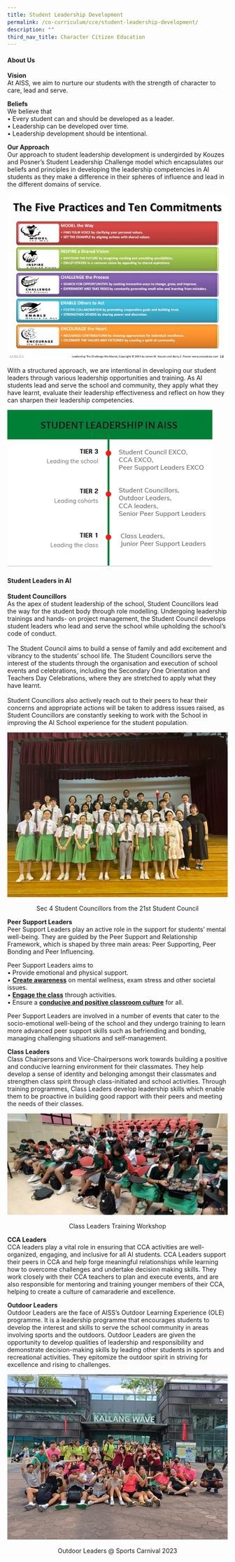 ```yaml
---
title: Student Leadership Development
permalink: /co-curriculum/cce/student-leadership-development/
description: ""
third_nav_title: Character Citizen Education
---
```

<h4><strong>About Us</strong></h4>
<p><strong>Vision<br></strong>At AISS, we aim to nurture our students with the strength of character to care, lead and serve. </p>

<p><strong>Beliefs<br></strong>
We believe that<br>
• Every student can and should be developed as a leader.<br>
• Leadership can be developed over time.<br>
• Leadership development should be intentional.</p>

<p><strong>Our Approach<br></strong>
Our approach to student leadership development is undergirded by Kouzes and Posner’s Student Leadership Challenge model which encapsulates our beliefs and principles in developing the leadership competencies in AI students as they make a difference in their spheres of influence and lead in the different domains of service.</p>

![](/images/Co%20Curriculum/Student%20Leadership%20Development/5%20practices%20and%2010%20commitments.jpg)

<p>With a structured approach, we are intentional in developing our student leaders through various leadership opportunities and training. As AI students lead and serve the school and community, they apply what they have learnt, evaluate their leadership effectiveness and reflect on how they can sharpen their leadership competencies.</p>

![](/images/Co%20Curriculum/Student%20Leadership%20Development/student%20leadership%20flow.png)

<h4><strong>Student Leaders in AI</strong></h4>
<p><strong>Student Councillors<br></strong>As the apex of student leadership of the school, Student Councillors lead the way for the student body through role modelling. Undergoing leadership trainings and hands- on project management, the Student Council develops student leaders who lead and serve the school while upholding the school’s code of conduct.<br><br>
The Student Council aims to build a sense of family and add excitement and vibrancy to the students’ school life. The Student Councillors serve the interest of the students through the organisation and execution of school events and celebrations, including the Secondary One Orientation and Teachers Day Celebrations, where they are stretched to apply what they have learnt.<br><br>
Student Councillors also actively reach out to their peers to hear their concerns and appropriate actions will be taken to address issues raised, as Student Councillors are constantly seeking to work with the School in improving the AI School experience for the student population. </p>

![Sec 4 Student Councillors from the 21st Student Council](/images/Co%20Curriculum/Student%20Leadership%20Development/student%20councillors%2021st.jpg)
<center>Sec 4 Student Councillors from the 21st Student Council</center>

<p><strong>Peer Support Leaders<br></strong>
Peer Support Leaders play an active role in the support for students’ mental well-being. They are guided by the Peer Support and Relationship Framework, which is shaped by three main areas: Peer Supporting, Peer Bonding and Peer Influencing.</p>

<p>Peer Support Leaders aims to<br>
• Provide emotional and physical support. <br>
• <strong><u>Create awareness</u></strong> on mental wellness, exam stress and other societal issues.<br>
• <strong><u>Engage the class</u></strong> through activities.<br>
• Ensure a <strong><u>conducive and positive classroom culture</u></strong> for all. <br></p>

<p>	Peer Support Leaders are involved in a number of events that cater to the socio-emotional well-being of the school and they undergo training to learn more advanced peer support skills such as befriending and bonding, managing challenging situations and self-management.</p>

<p><strong>Class Leaders<br></strong>
Class Chairpersons and Vice-Chairpersons work towards building a positive and conducive learning environment for their classmates. They help develop a sense of identity and belonging amongst their classmates and strengthen class spirit through class-initiated and school activities. Through training programmes, Class Leaders develop leadership skills which enable them to be proactive in building good rapport with their peers and meeting the needs of their classes.</p>

![Class Leaders Training Workshop](/images/Co%20Curriculum/Student%20Leadership%20Development/class%20leaders%20training%20workshop.jpg)
<center>Class Leaders Training Workshop</center>

<p><strong>CCA Leaders<br></strong>
CCA leaders play a vital role in ensuring that CCA activities are well-organized, engaging, and inclusive for all AI students. CCA Leaders support their peers in CCA and help forge meaningful relationships while learning how to overcome challenges and undertake decision making skills. They work closely with their CCA teachers to plan and execute events, and are also responsible for mentoring and training younger members of their CCA, helping to create a culture of camaraderie and excellence.</p>

<p><strong>Outdoor Leaders<br></strong>
Outdoor Leaders are the face of AISS’s Outdoor Learning Experience (OLE) programme. It is a leadership programme that encourages students to develop the interest and skills to serve the school community in areas involving sports and the outdoors. Outdoor Leaders are given the opportunity to develop qualities of leadership and responsibility and demonstrate decision-making skills by leading other students in sports and recreational activities. They epitomize the outdoor spirit in striving for excellence and rising to challenges.</p>

![Outdoor Leaders @ Sports Carnival 2023](/images/Co%20Curriculum/Student%20Leadership%20Development/outdoor%20leaders%20at%20sports%20carnival%202023.jpg)
<center>Outdoor Leaders @ Sports Carnival 2023</center>

